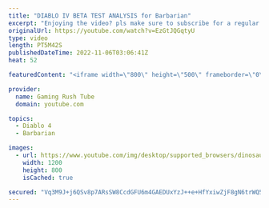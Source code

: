 ```yaml
---
title: "DIABLO IV BETA TEST ANALYSIS for Barbarian"
excerpt: "Enjoying the video? pls make sure to subscribe for a regular dose of top PC games videos! Subscribe to Gaming Rush Tube: ..."
originalUrl: https://youtube.com/watch?v=EzGtJQGqtyU
type: video
length: PT5M42S
publishedDateTime: 2022-11-06T03:06:41Z
heat: 52

featuredContent: "<iframe width=\"800\" height=\"500\" frameborder=\"0\" src=\"https://www.youtube.com/embed/EzGtJQGqtyU\" allow=\"accelerometer; autoplay; encrypted-media; gyroscope; picture-in-picture\" allowfullscreen></iframe>"

provider:
  name: Gaming Rush Tube
  domain: youtube.com

topics:
  - Diablo 4
  - Barbarian

images:
  - url: https://www.youtube.com/img/desktop/supported_browsers/dinosaur.png
    width: 1200
    height: 800
    isCached: true

secured: "Vq3M9J+j6QSv8p7ARsSW8CcdGFU6m4GAEDUxYzJ++e+HfYxiwZjF8gN6trWQ5wV7g7HbNLiIOgPjwwiXCMj9gK/pMCgJke1vKHUlqG4ff//1+G5SogVZ3Wdj0BTOPMJIRxq46qmL2xFBIgz9PV2j3+i+vvUKSasskri8/KcBepcwmuNv8m3CmITLJMHoZ9FU7xaKc7NfP29nt+bcMCYs6oDhr7PuuhXXGL4UrtVrBlFHHYeDW57fB1gY+lvRHhflCvueoAZza5mFEvuzewPcRFVpMGYEckKt7rDoogqMLi1EBIG4yEK49zVGICgbNlOWxrhx7JUlGXAQrnOuj2PkSO+Us+d9ruBjjWNU2eLI1AvTSQuUz0Ha8s51DmHeRnAFUNC6nvcmx21lDf4+ZLirEqw5EJijuuG5FWvwBEdRioU=;kjVNSAtYp3s7Q8kAYi9Pyw=="
---
```


